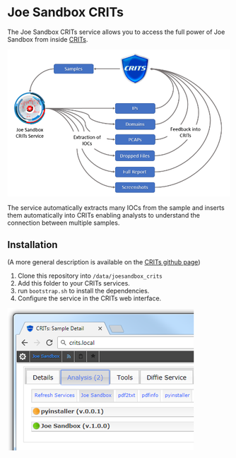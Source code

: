 # Joe Sandbox CRITs

The Joe Sandbox CRITs service allows you to access the full power of Joe Sandbox
from inside [CRITs](https://crits.github.io/).

![CRITs sends sample to Joe Sandbox which re-inserts ips, domains, screenshots, dropped files and the full report.](img/flow.png)

The service automatically extracts many IOCs from the sample and inserts them
automatically into CRITs enabling analysts to understand the connection between
multiple samples.

## Installation

(A more general description is available on the [CRITs github page](https://github.com/crits/crits/wiki/Adding-services-to-CRITs))

1. Clone this repository into `/data/joesandbox_crits`
2. Add this folder to your CRITs services.
3. run `bootstrap.sh` to install the dependencies.
4. Configure the service in the CRITs web interface.

![Joe Sandbox service button](img/service.png)
